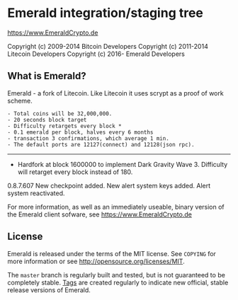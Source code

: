 Emerald integration/staging tree
================================

https://www.EmeraldCrypto.de

Copyright (c) 2009-2014 Bitcoin Developers
Copyright (c) 2011-2014 Litecoin Developers
Copyright (c) 2016- Emerald Developers

What is Emerald?
----------------

Emerald - a fork of Litecoin. Like Litecoin it uses scrypt as a proof of work scheme.

	- Total coins will be 32,000,000.
	- 20 seconds block target
	- Difficulty retargets every block *
	- 0.1 emerald per block, halves every 6 months
	- transaction 3 confirmations, which average 1 min.
	- The default ports are 12127(connect) and 12128(json rpc).
	
---------

* Hardfork at block 1600000 to implement Dark Gravity Wave 3. Difficulty will retarget every block instead of 180. 

0.8.7.607
New checkpoint added.
New alert system keys added. Alert system reactivated.




For more information, as well as an immediately useable, binary version of
the Emerald client sofware, see https://www.EmeraldCrypto.de

License
-------

Emerald is released under the terms of the MIT license. See `COPYING` for more
information or see http://opensource.org/licenses/MIT.


The `master` branch is regularly built and tested, but is not guaranteed to be
completely stable. [Tags](https://github.com/Crypto-Currency/Emerald/tags) are created
regularly to indicate new official, stable release versions of Emerald.

